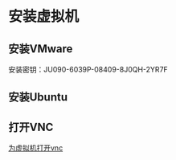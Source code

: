 # 安装虚拟机

## 安装VMware

安装密钥：JU090-6039P-08409-8J0QH-2YR7F

## 安装Ubuntu

## 打开VNC

[为虚拟机打开vnc](https://docs.vmware.com/cn/VMware-Fusion/13/com.vmware.fusion.using.doc/GUID-97A2E489-4390-4B9B-BC2A-E97A5CD5F90E.html#GUID-97A2E489-4390-4B9B-BC2A-E97A5CD5F90E__TABLE_276929A34A2A4C6F989923D7110AB352)
